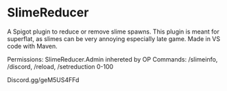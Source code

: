 # SlimeReducer
A Spigot plugin to reduce or remove slime spawns. This plugin is meant for superflat, as slimes can be very annoying especially late game. Made in VS code with Maven.

Permissions: SlimeReducer.Admin inhereted by OP
Commands: /slimeinfo, /discord, /reload, /setreduction 0-100

Discord.gg/geM5US4FFd
